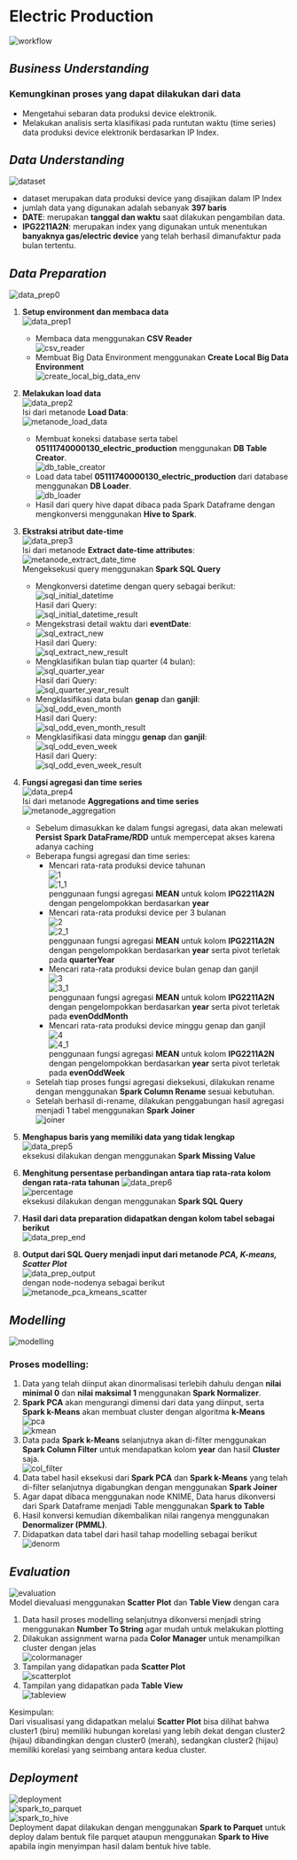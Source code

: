 # Electric Production

![workflow](https://github.com/DJahvoe/Big-Data-Tugas-EAS/blob/master/screenshot/Electric/workflow.jpg)<br>

## _Business Understanding_

### Kemungkinan proses yang dapat dilakukan dari data

- Mengetahui sebaran data produksi device elektronik.
- Melakukan analisis serta klasifikasi pada runtutan waktu (time series) data produksi device elektronik berdasarkan IP Index.

## _Data Understanding_

![dataset](https://github.com/DJahvoe/Big-Data-Tugas-EAS/blob/master/screenshot/Electric/dataset.jpg)<br>

- dataset merupakan data produksi device yang disajikan dalam IP Index
- jumlah data yang digunakan adalah sebanyak **397 baris**
- **DATE**: merupakan **tanggal dan waktu** saat dilakukan pengambilan data.
- **IPG2211A2N**: merupakan index yang digunakan untuk menentukan **banyaknya gas/electric device** yang telah berhasil dimanufaktur pada bulan tertentu.

## _Data Preparation_

![data_prep0](https://github.com/DJahvoe/Big-Data-Tugas-EAS/blob/master/screenshot/Electric/data_prep0.jpg)<br>

1. **Setup environment dan membaca data** <br>
   ![data_prep1](https://github.com/DJahvoe/Big-Data-Tugas-EAS/blob/master/screenshot/Electric/data_prep1.jpg)<br>

   - Membaca data menggunakan **CSV Reader** <br>
     ![csv_reader](https://github.com/DJahvoe/Big-Data-Tugas-EAS/blob/master/screenshot/Electric/csv_reader.jpg)<br>
   - Membuat Big Data Environment menggunakan **Create Local Big Data Environment** <br>
     ![create_local_big_data_env](https://github.com/DJahvoe/Big-Data-Tugas-EAS/blob/master/screenshot/Electric/create_local_big_data_env.jpg)<br>

2. **Melakukan load data** <br>
   ![data_prep2](https://github.com/DJahvoe/Big-Data-Tugas-EAS/blob/master/screenshot/Electric/data_prep2.jpg)<br>
   Isi dari metanode **Load Data**: <br>
   ![metanode_load_data](https://github.com/DJahvoe/Big-Data-Tugas-EAS/blob/master/screenshot/Electric/metanode_load_data.jpg)<br>

   - Membuat koneksi database serta tabel **05111740000130_electric_production** menggunakan **DB Table Creator**.<br>
     ![db_table_creator](https://github.com/DJahvoe/Big-Data-Tugas-EAS/blob/master/screenshot/Electric/db_table_creator.jpg)<br>
   - Load data tabel **05111740000130_electric_production** dari database menggunakan **DB Loader**.<br>
     ![db_loader](https://github.com/DJahvoe/Big-Data-Tugas-EAS/blob/master/screenshot/Electric/db_loader.jpg)<br>
   - Hasil dari query hive dapat dibaca pada Spark Dataframe dengan mengkonversi menggunakan **Hive to Spark**.

3. **Ekstraksi atribut date-time** <br>
   ![data_prep3](https://github.com/DJahvoe/Big-Data-Tugas-EAS/blob/master/screenshot/Electric/data_prep3.jpg)<br>
   Isi dari metanode **Extract date-time attributes**:<br>
   ![metanode_extract_date_time](https://github.com/DJahvoe/Big-Data-Tugas-EAS/blob/master/screenshot/Electric/metanode_extract_date_time.jpg)<br>
   Mengeksekusi query menggunakan **Spark SQL Query**

   - Mengkonversi datetime dengan query sebagai berikut:<br>
     ![sql_initial_datetime](https://github.com/DJahvoe/Big-Data-Tugas-EAS/blob/master/screenshot/Electric/sql_initial_datetime.jpg)<br>
     Hasil dari Query: <br>
     ![sql_initial_datetime_result](https://github.com/DJahvoe/Big-Data-Tugas-EAS/blob/master/screenshot/Electric/sql_initial_datetime_result.jpg)<br>
   - Mengekstrasi detail waktu dari **eventDate**: <br>
     ![sql_extract_new](https://github.com/DJahvoe/Big-Data-Tugas-EAS/blob/master/screenshot/Electric/sql_extract_new.jpg)<br>
     Hasil dari Query: <br>
     ![sql_extract_new_result](https://github.com/DJahvoe/Big-Data-Tugas-EAS/blob/master/screenshot/Electric/sql_extract_new_result.jpg)<br>
   - Mengklasifikan bulan tiap quarter (4 bulan): <br>
     ![sql_quarter_year](https://github.com/DJahvoe/Big-Data-Tugas-EAS/blob/master/screenshot/Electric/sql_quarter_year.jpg)<br>
     Hasil dari Query: <br>
     ![sql_quarter_year_result](https://github.com/DJahvoe/Big-Data-Tugas-EAS/blob/master/screenshot/Electric/sql_quarter_year_result.jpg)<br>
   - Mengklasifikasi data bulan **genap** dan **ganjil**: <br>
     ![sql_odd_even_month](https://github.com/DJahvoe/Big-Data-Tugas-EAS/blob/master/screenshot/Electric/sql_odd_even_month.jpg)<br>
     Hasil dari Query: <br>
     ![sql_odd_even_month_result](https://github.com/DJahvoe/Big-Data-Tugas-EAS/blob/master/screenshot/Electric/sql_odd_even_month_result.jpg)<br>
   - Mengklasifikasi data minggu **genap** dan **ganjil**: <br>
     ![sql_odd_even_week](https://github.com/DJahvoe/Big-Data-Tugas-EAS/blob/master/screenshot/Electric/sql_odd_even_week.jpg)<br>
     Hasil dari Query: <br>
     ![sql_odd_even_week_result](https://github.com/DJahvoe/Big-Data-Tugas-EAS/blob/master/screenshot/Electric/sql_odd_even_week_result.jpg)<br>

4) **Fungsi agregasi dan time series** <br>
   ![data_prep4](https://github.com/DJahvoe/Big-Data-Tugas-EAS/blob/master/screenshot/Electric/data_prep4.jpg)<br>
   Isi dari metanode **Aggregations and time series**<br>
   ![metanode_aggregation](https://github.com/DJahvoe/Big-Data-Tugas-EAS/blob/master/screenshot/Electric/Aggregation/metanode_aggregation.jpg)<br>

   - Sebelum dimasukkan ke dalam fungsi agregasi, data akan melewati **Persist Spark DataFrame/RDD** untuk mempercepat akses karena adanya caching<br>
   - Beberapa fungsi agregasi dan time series:
     - Mencari rata-rata produksi device tahunan<br>
       ![1](https://github.com/DJahvoe/Big-Data-Tugas-EAS/blob/master/screenshot/Electric/Aggregation/1.jpg)<br>
       ![1_1](https://github.com/DJahvoe/Big-Data-Tugas-EAS/blob/master/screenshot/Electric/Aggregation/1_1.jpg)<br>
       penggunaan fungsi agregasi **MEAN** untuk kolom **IPG2211A2N** dengan pengelompokkan berdasarkan **year**<br>
     - Mencari rata-rata produksi device per 3 bulanan<br>
       ![2](https://github.com/DJahvoe/Big-Data-Tugas-EAS/blob/master/screenshot/Electric/Aggregation/2.jpg)<br>
       ![2_1](https://github.com/DJahvoe/Big-Data-Tugas-EAS/blob/master/screenshot/Electric/Aggregation/2_1.jpg)<br>
       penggunaan fungsi agregasi **MEAN** untuk kolom **IPG2211A2N** dengan pengelompokkan berdasarkan **year** serta pivot terletak pada **quarterYear**<br>
     - Mencari rata-rata produksi device bulan genap dan ganjil<br>
       ![3](https://github.com/DJahvoe/Big-Data-Tugas-EAS/blob/master/screenshot/Electric/Aggregation/3.jpg)<br>
       ![3_1](https://github.com/DJahvoe/Big-Data-Tugas-EAS/blob/master/screenshot/Electric/Aggregation/3_1.jpg)<br>
       penggunaan fungsi agregasi **MEAN** untuk kolom **IPG2211A2N** dengan pengelompokkan berdasarkan **year** serta pivot terletak pada **evenOddMonth**<br>
     - Mencari rata-rata produksi device minggu genap dan ganjil<br>
       ![4](https://github.com/DJahvoe/Big-Data-Tugas-EAS/blob/master/screenshot/Electric/Aggregation/4.jpg)<br>
       ![4_1](https://github.com/DJahvoe/Big-Data-Tugas-EAS/blob/master/screenshot/Electric/Aggregation/4_1.jpg)<br>
       penggunaan fungsi agregasi **MEAN** untuk kolom **IPG2211A2N** dengan pengelompokkan berdasarkan **year** serta pivot terletak pada **evenOddWeek**<br>
   - Setelah tiap proses fungsi agregasi dieksekusi, dilakukan rename dengan menggunakan **Spark Column Rename** sesuai kebutuhan.<br>
   - Setelah berhasil di-rename, dilakukan penggabungan hasil agregasi menjadi 1 tabel menggunakan **Spark Joiner**<br>
     ![joiner](https://github.com/DJahvoe/Big-Data-Tugas-EAS/blob/master/screenshot/Electric/Aggregation/joiner.jpg)<br>

5) **Menghapus baris yang memiliki data yang tidak lengkap** <br>
   ![data_prep5](https://github.com/DJahvoe/Big-Data-Tugas-EAS/blob/master/screenshot/Electric/data_prep5.jpg)<br>
   eksekusi dilakukan dengan menggunakan **Spark Missing Value**<br>

6) **Menghitung persentase perbandingan antara tiap rata-rata kolom dengan rata-rata tahunan**
   ![data_prep6](https://github.com/DJahvoe/Big-Data-Tugas-EAS/blob/master/screenshot/Electric/data_prep6.jpg)<br>
   ![percentage](https://github.com/DJahvoe/Big-Data-Tugas-EAS/blob/master/screenshot/Electric/percentage.jpg)<br>
   eksekusi dilakukan dengan menggunakan **Spark SQL Query**<br>

7. **Hasil dari data preparation didapatkan dengan kolom tabel sebagai berikut**<br>
   ![data_prep_end](https://github.com/DJahvoe/Big-Data-Tugas-EAS/blob/master/screenshot/Electric/data_prep_end.jpg)<br>

8. **Output dari SQL Query menjadi input dari metanode _PCA, K-means, Scatter Plot_**<br>
   ![data_prep_output](https://github.com/DJahvoe/Big-Data-Tugas-EAS/blob/master/screenshot/Electric/data_prep_output.jpg)<br>
   dengan node-nodenya sebagai berikut<br>
   ![metanode_pca_kmeans_scatter](https://github.com/DJahvoe/Big-Data-Tugas-EAS/blob/master/screenshot/Electric/metanode_pca_kmeans_scatter.jpg)<br>

## _Modelling_

![modelling](https://github.com/DJahvoe/Big-Data-Tugas-EAS/blob/master/screenshot/Electric/modelling.jpg)<br>

### Proses modelling:

1. Data yang telah diinput akan dinormalisasi terlebih dahulu dengan **nilai minimal 0** dan **nilai maksimal 1** menggunakan **Spark Normalizer**.
2. **Spark PCA** akan mengurangi dimensi dari data yang diinput, serta **Spark k-Means** akan membuat cluster dengan algoritma **k-Means**<br>
   ![pca](https://github.com/DJahvoe/Big-Data-Tugas-EAS/blob/master/screenshot/Electric/pca.jpg)<br>
   ![kmean](https://github.com/DJahvoe/Big-Data-Tugas-EAS/blob/master/screenshot/Electric/kmean.jpg)<br>
3. Data pada **Spark k-Means** selanjutnya akan di-filter menggunakan **Spark Column Filter** untuk mendapatkan kolom **year** dan hasil **Cluster** saja.<br>
   ![col_filter](https://github.com/DJahvoe/Big-Data-Tugas-EAS/blob/master/screenshot/Electric/col_filter.jpg)<br>
4. Data tabel hasil eksekusi dari **Spark PCA** dan **Spark k-Means** yang telah di-filter selanjutnya digabungkan dengan menggunakan **Spark Joiner**
5. Agar dapat dibaca menggunakan node KNIME, Data harus dikonversi dari Spark Dataframe menjadi Table menggunakan **Spark to Table**
6. Hasil konversi kemudian dikembalikan nilai rangenya menggunakan **Denormalizer (PMML)**.
7. Didapatkan data tabel dari hasil tahap modelling sebagai berikut<br>
   ![denorm](https://github.com/DJahvoe/Big-Data-Tugas-EAS/blob/master/screenshot/Electric/denorm.jpg)<br>

## _Evaluation_

![evaluation](https://github.com/DJahvoe/Big-Data-Tugas-EAS/blob/master/screenshot/Electric/evaluation.jpg)<br>
Model dievaluasi menggunakan **Scatter Plot** dan **Table View** dengan cara

1. Data hasil proses modelling selanjutnya dikonversi menjadi string menggunakan **Number To String** agar mudah untuk melakukan plotting
2. Dilakukan assignment warna pada **Color Manager** untuk menampilkan cluster dengan jelas<br>
   ![colormanager](https://github.com/DJahvoe/Big-Data-Tugas-EAS/blob/master/screenshot/Electric/colormanager.jpg)<br>
3. Tampilan yang didapatkan pada **Scatter Plot**<br>
   ![scatterplot](https://github.com/DJahvoe/Big-Data-Tugas-EAS/blob/master/screenshot/Electric/scatterplot.jpg)<br>
4. Tampilan yang didapatkan pada **Table View**<br>
   ![tableview](https://github.com/DJahvoe/Big-Data-Tugas-EAS/blob/master/screenshot/Electric/tableview.jpg)<br>

Kesimpulan:<br>
Dari visualisasi yang didapatkan melalui **Scatter Plot** bisa dilihat bahwa cluster1 (biru) memiliki hubungan korelasi yang lebih dekat dengan cluster2 (hijau) dibandingkan dengan cluster0 (merah), sedangkan cluster2 (hijau) memiliki korelasi yang seimbang antara kedua cluster.

## _Deployment_

![deployment](https://github.com/DJahvoe/Big-Data-Tugas-EAS/blob/master/screenshot/Electric/deployment.jpg)<br>
![spark_to_parquet](https://github.com/DJahvoe/Big-Data-Tugas-EAS/blob/master/screenshot/Electric/spark_to_parquet.jpg)<br>
![spark_to_hive](https://github.com/DJahvoe/Big-Data-Tugas-EAS/blob/master/screenshot/Electric/spark_to_hive.jpg)<br>
Deployment dapat dilakukan dengan menggunakan **Spark to Parquet** untuk deploy dalam bentuk file parquet ataupun menggunakan **Spark to Hive** apabila ingin menyimpan hasil dalam bentuk hive table.
